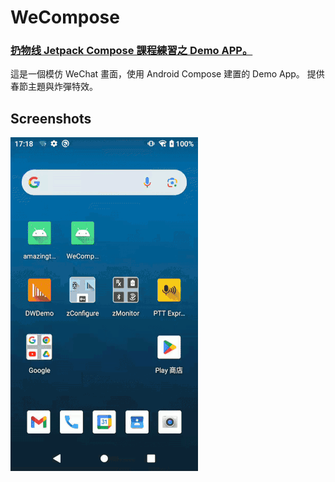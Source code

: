
# WeCompose  
 
### [扔物线 Jetpack Compose 課程練習之 Demo APP。](https://www.youtube.com/watch?v=P_v5LlblHEk)


這是一個模仿 WeChat 畫面，使用 Android Compose 建置的 Demo App。
提供春節主題與炸彈特效。

## Screenshots
  
![image](https://github.com/azrael8576/WeCompose/blob/main/wecompose_demo.gif)
